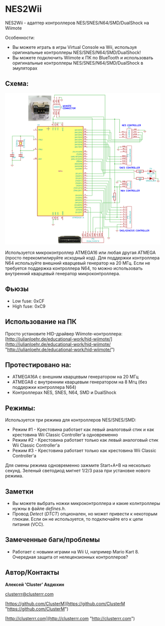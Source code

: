 # NES2Wii

NES2Wii - адаптер контроллеров NES/SNES/N64/SMD/DualShock на Wiimote 

Особенности:

* Вы можете играть в игры Virtual Console на Wii, используя оригинальные контроллеры NES/SNES/N64/SMD/DualShock!
* Вы можете подключить Wiimote к ПК по BlueTooth и использовать оригинальные контроллеры NES/SNES/N64/SMD/DualShock в эмуляторах

## Схема:

![Schematics](nes2wii.png)

Используется микроконтроллер ATMEGA16 или любая другая ATMEGA (просто перекомпилируйте исходный код). 
Для поддержки контроллера N64 используйте внешний кварцевый генератор на 20 МГц. 
Если не требуется поддержка контроллера N64, то можно использовать внутренний кварцевый генератор микроконтроллера.

## Фьюзы
* Low fuse: 0xCF
* High fuse: 0xC9

## Использование на ПК
Просто установите HID-драйвер Wiimote-контроллера: [http://julianloehr.de/educational-work/hid-wiimote/](http://julianloehr.de/educational-work/hid-wiimote/ "http://julianloehr.de/educational-work/hid-wiimote/")

## Протестировано на:

* ATMEGA16A с внешним кварцевым генератором на 20 МГц
* ATMEGA8 с внутренним кварцевым генератором на 8 Мгц (без поддержки контроллера N64)
* Контроллерах NES, SNES, N64, SMD и DualShock

## Режимы:
Используется три режима для контроллеров NES/SNES/SMD:
* Режим #1 - Крестовина работает как левый аналоговый стик и как крестовина Wii Classic Controller'а одновременно
* Режим #2 - Крестовина работает только как левый аналоговый стик Wii Classic Controller'а
* Режим #3 - Крестовина работает только как крестовина Wii Classic Controller'а

Для смены режима одновременно зажмите Start+A+B на несколько секунд. Зеленый светодиод мигнет 1/2/3 раза при установке нового режима.

## Заметки

* Вы можете выбрать ножки микроконтроллера и какие колнтроллеры нужны в файле *defines.h*.
* Провод *Detect* (*DTCT*) опционален, но может привести к некоторым глюкам. Если он не используется, то подключайте его к цепи питания (VCC).

## Замеченные баги/проблемы

* Работает с новыми играми на Wii U, например Mario Kart 8. Очередная защита от нелецензионных контроллеров?

## Автор/Контакты

**Алексей 'Cluster' Авдюхин**

clusterrr@clusterrr.com

[https://github.com/ClusterM](https://github.com/ClusterM "https://github.com/ClusterM")

[http://clusterrr.com](http://clusterrr.com "http://clusterrr.com")
